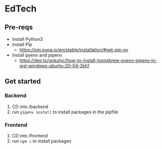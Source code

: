 # EdTech

## Pre-reqs

- Install Python3
- Install Pip
  - https://pip.pypa.io/en/stable/installation/#get-pip-py
- Install pyenv and pipenv
  - https://dev.to/gokulyc/how-to-install-homebrew-pyenv-pipenv-in-wsl-windows-ubuntu-20-04-2kh1

## Get started

### Backend

1. CD into /backend
2. run `pipenv install` to install packages in the pipfile

### Frontend

1. CD into /frontend
2. run `npm i` to install packages
